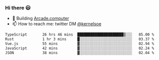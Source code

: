 ### Hi there 😃

- 🔨 Building [Arcade.computer](https://arcade.computer)
- 📫 How to reach me: twitter DM [@kernelsoe](https://twitter.com/kernelsoe)

<!--START_SECTION:waka-->

```txt
TypeScript       26 hrs 46 mins  █████████████████████▒░░░   85.00 %
Rust             1 hr 3 mins     █░░░░░░░░░░░░░░░░░░░░░░░░   03.37 %
Vue.js           55 mins         ▓░░░░░░░░░░░░░░░░░░░░░░░░   02.94 %
JavaScript       42 mins         ▓░░░░░░░░░░░░░░░░░░░░░░░░   02.24 %
JSON             38 mins         ▓░░░░░░░░░░░░░░░░░░░░░░░░   02.04 %
```

<!--END_SECTION:waka-->
